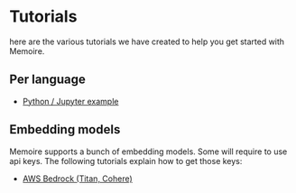 # Tutorials

here are the various tutorials we have created to help you get started with Memoire.

## Per language

- [Python / Jupyter example](./python/index.ipynb)

## Embedding models

Memoire supports a bunch of embedding models. Some will require to use api keys. The following tutorials explain how to get those keys:

- [AWS Bedrock (Titan, Cohere)](./AWS/bedrock/index.md)
